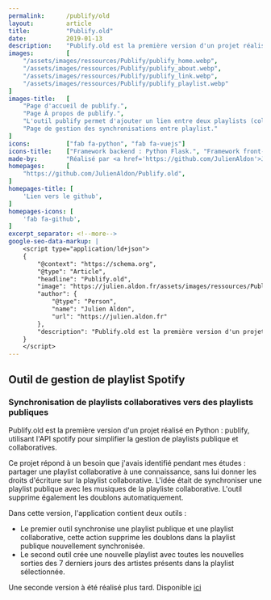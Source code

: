 ```yaml
---
permalink:      /publify/old
layout:         article
title:          "Publify.old"
date:           2019-01-13
description:    "Publify.old est la première version d'un projet réalisé en Python : publify, utilisant l'API spotify pour simplifier la gestion de playlists publiques et collaboratives."
images:         [
    "/assets/images/ressources/Publify/publify_home.webp",
    "/assets/images/ressources/Publify/publify_about.webp",
    "/assets/images/ressources/Publify/publify_link.webp",
    "/assets/images/ressources/Publify/publify_playlist.webp"
]
images-title:   [
    "Page d'accueil de publify.",
    "Page À propos de publify.",
    "L'outil publify permet d'ajouter un lien entre deux playlists (collaboratives et publique).",
    "Page de gestion des synchronisations entre playlist."
]
icons:          ["fab fa-python", "fab fa-vuejs"]
icons-title:    ["Framework backend : Python Flask.", "Framework front-end : VueJS."]
made-by:        "Réalisé par <a href='https://github.com/JulienAldon'>Julien Aldon</a>"
homepages:      [
    "https://github.com/JulienAldon/Publify.old",
]
homepages-title: [
    'Lien vers le github',
]
homepages-icons: [
    'fab fa-github',
]
excerpt_separator: <!--more-->
google-seo-data-markup: |
    <script type="application/ld+json">
    {
        "@context": "https://schema.org",
        "@type": "Article",
        "headline": "Publify.old",
        "image": "https://julien.aldon.fr/assets/images/ressources/Publify/publify_home.webp",
        "author": {
            "@type": "Person",
            "name": "Julien Aldon",
            "url": "https://julien.aldon.fr"
        },
        "description": "Publify.old est la première version d'un projet réalisé en Python : publify, utilisant l'API spotify pour simplifier la gestion de playlists publiques et collaboratives."
    }
    </script>
---
```

## Outil de gestion de playlist Spotify
### Synchronisation de playlists collaboratives vers des playlists publiques
Publify.old est la première version d'un projet réalisé en Python : publify, utilisant l'API spotify pour simplifier la gestion de playlists publique et collaboratives.
<!--more-->
Ce projet répond à un besoin que j'avais identifié pendant mes études : partager une playlist collaborative à une connaissance, sans lui donner les droits d'écriture sur la playlist collaborative. L'idée était de synchroniser une playlist publique avec les musiques de la playliste collaborative. L'outil supprime également les doublons automatiquement.

Dans cette version, l'application contient deux outils :
- Le premier outil synchronise une playlist publique et une playlist collaborative, cette action supprime les doublons dans la playlist publique nouvellement synchronisée.
- Le second outil crée une nouvelle playlist avec toutes les nouvelles sorties des 7 derniers jours des artistes présents dans la playlist sélectionnée.

Une seconde version à été réalisé plus tard. Disponible <a href="/2021/05/27/Publify.alpha.html">ici</a>